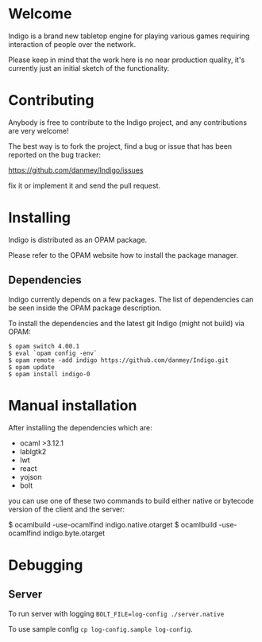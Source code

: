 Welcome
=======

Indigo is a brand new tabletop engine for playing various games requiring interaction of people over the network.

Please keep in mind that the work here is no near production quality, it's currently just an initial sketch of the functionality.


Contributing
============

Anybody is free to contribute to the Indigo project, and any contributions are very welcome!

The best way is to fork the project, find a bug or issue that has been reported on the bug tracker:

  https://github.com/danmey/Indigo/issues

fix it or implement it and send the pull request.


Installing
==========

Indigo is distributed as an OPAM package.

Please refer to the OPAM website how to install the package manager.

Dependencies
------------

Indigo currently depends on a few packages. The list of dependencies can be seen inside the OPAM package description.

To install the dependencies and the latest git Indigo (might not build) via OPAM:

    $ opam switch 4.00.1
    $ eval `opam config -env`
    $ opam remote -add indigo https://github.com/danmey/Indigo.git
    $ opam update
    $ opam install indigo-0


Manual installation
===================

After installing the dependencies which are:

- ocaml >3.12.1
- lablgtk2
- lwt
- react
- yojson
- bolt

you can use one of these two commands to build either native or bytecode version of the client and the server:

   $ ocamlbuild -use-ocamlfind indigo.native.otarget
   $ ocamlbuild -use-ocamlfind indigo.byte.otarget

Debugging
=========

Server
------
To run server with logging `BOLT_FILE=log-config ./server.native`

To use sample config `cp log-config.sample log-config`.
